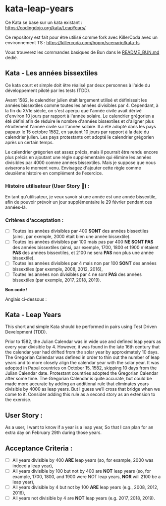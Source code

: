 # kata-leap-years

Ce Kata se base sur un kata existant : https://codingdojo.org/kata/LeapYears/

Ce repository est fait pour être utilisé comme fork avec KillerCoda avec un environnement TS : https://killercoda.com/hoppr/scenario/kata-ts

Vous trouverez les commandes basiques de Bun dans le [README_BUN.md](./READ_BUN.md) dédié.

## Kata - Les années bissextiles

Ce kata court et simple doit être réalisé par deux personnes à l'aide du développement piloté par les tests (TDD).

Avant 1582, le calendrier julien était largement utilisé et définissait les années bissextiles comme toutes les années divisibles par 4. Cependant, à la fin du XVIe siècle, on s'est aperçu que l'année civile avait dérivé d'environ 10 jours par rapport à l'année solaire. Le calendrier grégorien a été défini afin de réduire le nombre d'années bissextiles et d'aligner plus étroitement l'année civile sur l'année solaire. Il a été adopté dans les pays papaux le 15 octobre 1582, en sautant 10 jours par rapport à la date du calendrier julien. Les pays protestants ont adopté le calendrier grégorien après un certain temps.

Le calendrier grégorien est assez précis, mais il pourrait être rendu encore plus précis en ajoutant une règle supplémentaire qui élimine les années divisibles par 4000 comme années bissextiles. Mais je suppose que nous aviserons le moment venu. Envisagez d'ajouter cette règle comme deuxième histoire en complément de l'exercice.

### Histoire utilisateur (User Story 👀) :

En tant qu'utilisateur, je veux savoir si une année est une année bissextile, afin de pouvoir prévoir un jour supplémentaire le 29 février pendant ces années-là.

### Critères d'acceptation :
- [ ] Toutes les années divisibles par 400 **SONT** des années bissextiles (ainsi, par exemple, 2000 était bien une année bissextile).
- [ ] Toutes les années divisibles par 100 mais pas par 400 **NE SONT PAS** des années bissextiles (ainsi, par exemple, 1700, 1800 et 1900 n'étaient **PAS** des années bissextiles, et 2100 ne sera **PAS** non plus une année bissextile).
- [ ] Toutes les années divisibles par 4 mais non par 100 **SONT** des années bissextiles (par exemple, 2008, 2012, 2016),
- [ ] Toutes les années non divisibles par 4 ne sont **PAS** des années bissextiles (par exemple, 2017, 2018, 2019).

**Bon code !**

Anglais ci-dessous :

## Kata - Leap Years

This short and simple Kata should be performed in pairs using Test Driven Development (TDD).

Prior to 1582, the Julian Calendar was in wide use and defined leap years as every year divisible by 4. However, it was found in the late 16th century that the calendar year had drifted from the solar year by approximately 10 days. The Gregorian Calendar was defined in order to thin out the number of leap years and to more closely align the calendar year with the solar year. It was adopted in Papal countries on October 15, 1582, skipping 10 days from the Julian Calendar date. Protestant countries adopted the Gregorian Calendar after some time.
The Gregorian Calendar is quite accurate, but could be made more accurate by adding an additional rule that eliminates years divisible by 4000 as leap years. But I guess we’ll cross that bridge when we come to it. Consider adding this rule as a second story as an extension to the exercise.

## User Story :

As a user, I want to know if a year is a leap year, So that I can plan for an extra day on February 29th during those years.

## Acceptance Criteria :

- [ ] All years divisible by 400 **ARE** leap years (so, for example, 2000 was indeed a leap year),
- [ ] All years divisible by 100 but not by 400 are **NOT** leap years (so, for example, 1700, 1800, and 1900 were NOT leap years, **NOR** will 2100 be a leap year),
- [ ] All years divisible by 4 but not by 100 **ARE** leap years (e.g., 2008, 2012, 2016),
- [ ] All years not divisible by 4 are **NOT** leap years (e.g. 2017, 2018, 2019).
